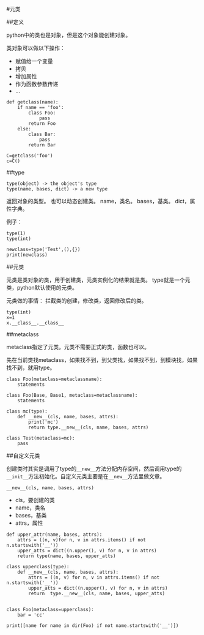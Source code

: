 #元类

##定义

python中的类也是对象，但是这个对象能创建对象。

类对象可以做以下操作：

+   赋值给一个变量
+   拷贝
+   增加属性
+   作为函数参数传递
+   ...

```
def getclass(name):
    if name == 'foo':
        class Foo:
            pass
        return Foo
    else:
        class Bar:
            pass
        return Bar

C=getclass('foo')
c=C()
```

##type

```
type(object) -> the object's type
type(name, bases, dict) -> a new type
```

返回对象的类型。
也可以动态创建类。
name，类名。
bases，基类。
dict，属性字典。

例子：

```
type(1)
type(int)

newclass=type('Test',(),{})
print(newclass)
```


##元类

元类是类对象的类，用于创建类，元类实例化的结果就是类。
type就是一个元类，python默认使用的元类。

元类做的事情： 拦截类的创建，修改类，返回修改后的类。

```
type(int)
x=1
x.__class__.__class__
```

##metaclass

metaclass指定了元类。元类不需要正式的类，函数也可以。

先在当前类找metaclass，如果找不到，到父类找，如果找不到，到模块找，如果找不到，就用type。

```
class Foo(metaclass=metaclassname):
    statements

class Foo(Base, Base1, metaclass=metaclassname):
    statements
```

```
class mc(type):
    def __new__(cls, name, bases, attrs):
        print('mc')
        return type.__new__(cls, name, bases, attrs)

class Test(metaclass=mc):
    pass
```

##自定义元类

创建类时其实是调用了type的`__new__`方法分配内存空间，然后调用type的`__init__`方法初始化。自定义元类主要是在`__new__`方法里做文章。

`__new__(cls, name, bases, attrs)`

+   cls，要创建的类
+   name，类名
+   bases，基类
+   attrs，属性

```
def upper_attr(name, bases, attrs):
    attrs = ((n, v)for n, v in attrs.items() if not n.startswith('__'))
    upper_atts = dict((n.upper(), v) for n, v in attrs)
    return type(name, bases, upper_atts)

class upperclass(type):
    def __new__(cls, name, bases, attrs):
        attrs = ((n, v) for n, v in attrs.items() if not n.startswith('__'))
        upper_atts = dict((n.upper(), v) for n, v in attrs)
        return  type.__new__(cls, name, bases, upper_atts)


class Foo(metaclass=upperclass):
    bar = 'cc'

print([name for name in dir(Foo) if not name.startswith('__')])
```